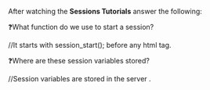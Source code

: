 After watching the **Sessions Tutorials** answer the following:

:question:What function do we use to start a session?

//It starts with session_start(); before any html tag.





:question:Where are these session variables stored? 



//Session variables are stored in the server .